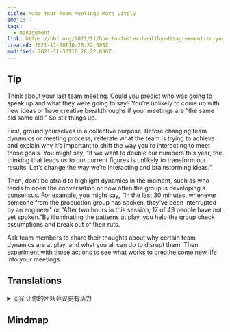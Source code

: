 ```yaml
---
title: Make Your Team Meetings More Lively
emoji: 💡
tags:
  - management
link: https://hbr.org/2021/11/how-to-foster-healthy-disagreement-in-your-meetings?utm_medium=email&utm_source=newsletter_daily&utm_campaign=mtod_notactsubs
created: 2021-11-30T10:28:22.000Z
modified: 2021-11-30T10:28:22.000Z
---
```


## Tip

Think about your last team meeting. Could you predict who was going to speak up and what they were going to say? You’re unlikely to come up with new ideas or have creative breakthroughs if your meetings are “the same old same old.” So stir things up.

First, ground yourselves in a collective purpose. Before changing team dynamics or meeting process, reiterate what the team is trying to achieve and explain why it’s important to shift the way you’re interacting to meet those goals. You might say, “If we want to double our numbers this year, the thinking that leads us to our current figures is unlikely to transform our results. Let’s change the way we’re interacting and brainstorming ideas.”

Then, don’t be afraid to highlight dynamics in the moment, such as who tends to open the conversation or how often the group is developing a consensus. For example, you might say, “In the last 30 minutes, whenever someone from the production group has spoken, they’ve been interrupted by an engineer" or “After two hours in this session, 17 of 43 people have not yet spoken.”By illuminating the patterns at play, you help the group check assumptions and break out of their ruts.

Ask team members to share their thoughts about why certain team dynamics are at play, and what you all can do to disrupt them. Then experiment with those actions to see what works to breathe some new life into your meetings.

## Translations

<details>
   <summary>🇨🇳 让你的团队会议更有活力</summary>

想想你上次的团队会议。 你能预测谁会发言，他们会说些什么吗？ 如果你的会议是“老一套”，你就不太可能想出新点子或者有创造性的突破。 所以把事情搅乱。

首先，你们要有共同的目标。 在改变团队动态或者会议过程之前，重申团队想要达到的目标，并解释为什么改变你的互动方式来达到这些目标很重要。 你可能会说，“如果我们想要今年的数字翻一番，那么导致我们得出当前数字的想法不太可能改变我们的结果。 让我们改变我们交流和集思广益的方式。

然后，不要害怕强调当下的动态，比如谁倾向于打开对话，或者团队形成共识的频率。 例如，你可能会说，“在过去的 30 分钟内，只要生产组的人发言，他们就会被工程师打断”，或者“在这次会议上两个小时后，43 人中有 17 人还没有发言。”通过阐明这些模式，你可以帮助团队检查假设，并打破常规。

请团队成员分享他们的想法，为什么某些团队动态在发挥作用，以及你们所有人都可以做什么来扰乱他们。然后尝试这些行动，看看什么能给你的会议注入新的活力。

</details>

## Mindmap

![]()
